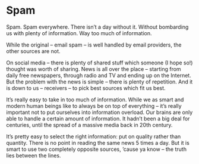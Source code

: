 # Spam

Spam. Spam everywhere. There isn&#8217;t a day without it. Without bombarding us with plenty of information. Way too much of information.

While the original &#8211; email spam &#8211; is well handled by email providers, the other sources are not.

On social media &#8211; there is plenty of shared stuff which someone (I hope so!) thought was worth of sharing. News is all over the place &#8211; starting from daily free newspapers, through radio and TV and ending up on the Internet. But the problem with the news is simple &#8211; there is plenty of repetition. And it is down to us &#8211; receivers &#8211; to pick best sources which fit us best.

It&#8217;s really easy to take in too much of information. While we as smart and modern human beings like to always be on top of everything &#8211; it&#8217;s really important not to put ourselves into information overload. Our brains are only able to handle a certain amount of information. It hadn&#8217;t been a big deal for centuries, until the spread of a massive media back in 20th century.

It&#8217;s pretty easy to select the right information: put on quality rather than quantity. There is no point in reading the same news 5 times a day. But it is smart to use two completely opposite sources, &#8217;cause ya know &#8211; the truth lies between the lines.

&nbsp;


